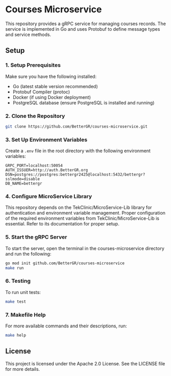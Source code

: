 # Courses Microservice

This repository provides a gRPC service for managing courses records. The service is implemented in Go and uses Protobuf to define message types and service methods.

## Setup

### 1. Setup Prerequisites

Make sure you have the following installed:

- Go (latest stable version recommended)
- Protobuf Compiler (protoc)
- Docker (if using Docker deployment)
- PostgreSQL database (ensure PostgreSQL is installed and running)

### 2. Clone the Repository

```bash
git clone https://github.com/BetterGR/courses-microservice.git
```

### 3. Set Up Environment Variables

Create a `.env` file in the root directory with the following environment variables:

```.env
GRPC_PORT=localhost:50054
AUTH_ISSUER=http://auth.BetterGR.org
DSN=postgres://postgres:bettergr2425@localhost:5432/bettergr?sslmode=disable
DB_NAME=bettergr
```

### 4. Configure MicroService Library

This repository depends on the TekClinic/MicroService-Lib library for authentication and environment variable management. Proper configuration of the required environment variables from TekClinic/MicroService-Lib is essential. Refer to its documentation for proper setup.

### 5. Start the gRPC Server

To start the server, open the terminal in the courses-microservice directory and run the following:

```bash
go mod init github.com/BetterGR/courses-microservice
make run
```

### 6. Testing

To run unit tests:

```bash
make test
```

### 7. Makefile Help

For more available commands and their descriptions, run:

```bash
make help
```

## License

This project is licensed under the Apache 2.0 License. See the LICENSE file for more details.

